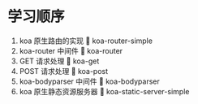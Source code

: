 # 学习顺序

1. koa 原生路由的实现 :file_folder: koa-router-simple
1. koa-router 中间件 :file_folder: koa-router
1. GET 请求处理 :file_folder: koa-get
1. POST 请求处理 :file_folder: koa-post
1. koa-bodyparser 中间件 :file_folder: koa-bodyparser
1. koa 原生静态资源服务器 :file_folder: koa-static-server-simple